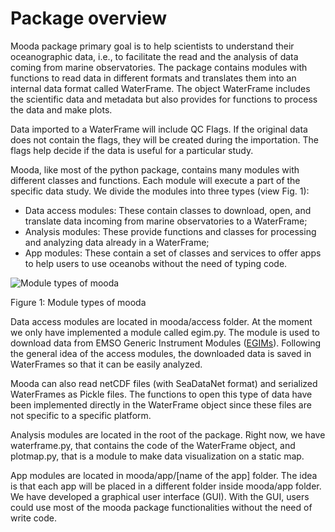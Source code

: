 # Package overview

Mooda package primary goal is to help scientists to understand their oceanographic data, i.e., to facilitate the read and the analysis of data coming from marine observatories. The package contains modules with functions to read data in different formats and translates them into an internal data format called WaterFrame. The object WaterFrame includes the scientific data and metadata but also provides for functions to process the data and make plots.

Data imported to a WaterFrame will include QC Flags. If the original data does not contain the flags, they will be created during the importation. The flags help decide if the data is useful for a particular study.

Mooda, like most of the python package, contains many modules with different classes and functions. Each module will execute a part of the specific data study. We divide the modules into three types (view Fig. 1):

* Data access modules: These contain classes to download, open, and translate data incoming from marine observatories to a WaterFrame;
* Analysis modules: These provide functions and classes for processing and analyzing data already in a WaterFrame;
* App modules: These contain a set of classes and services to offer apps to help users to use oceanobs without the need of typing code.

![Module types of mooda](https://github.com/rbardaji/mooda/blob/master/docs/img/package/module_types.png?raw=true)

Figure 1: Module types of mooda

Data access modules are located in mooda/access folder. At the moment we only have implemented a module called egim.py. The module is used to download data from EMSO Generic Instrument Modules ([EGIMs](http://www.emsodev.eu)). Following the general idea of the access modules, the downloaded data is saved in WaterFrames so that it can be easily analyzed.

Mooda can also read netCDF files (with SeaDataNet format) and serialized WaterFrames as Pickle files. The functions to open this type of data have been implemented directly in the WaterFrame object since these files are not specific to a specific platform.

Analysis modules are located in the root of the package. Right now, we have waterframe.py, that contains the code of the WaterFrame object, and plotmap.py, that is a module to make data visualization on a static map.

App modules are located in mooda/app/[name of the app] folder. The idea is that each app will be placed in a different folder inside mooda/app folder. We have developed a graphical user interface (GUI). With the GUI, users could use most of the mooda package functionalities without the need of write code.
